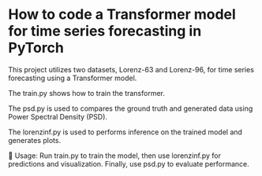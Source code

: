 # How to code a Transformer model for time series forecasting in PyTorch
This project utilizes two datasets, Lorenz-63 and Lorenz-96, for time series forecasting using a Transformer model.

The train.py shows how to train the transformer.

The psd.py is used to compares the ground truth and generated data using Power Spectral Density (PSD).

The lorenzinf.py is used to performs inference on the trained model and generates plots.

🚀 Usage: Run train.py to train the model, then use lorenzinf.py for predictions and visualization. Finally, use psd.py to evaluate performance.
